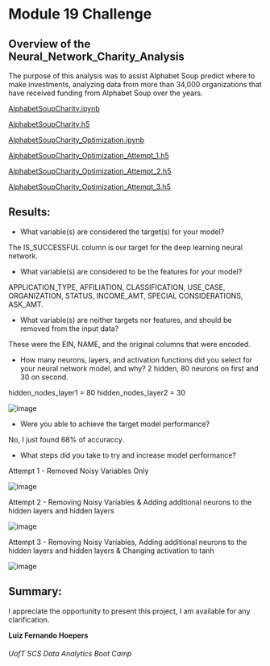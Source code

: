 # Module 19 Challenge

## Overview of the Neural_Network_Charity_Analysis

The purpose of this analysis was to assist Alphabet Soup predict where to make investments, analyzing data from more than 34,000 organizations that have received funding from Alphabet Soup over the years.


[AlphabetSoupCharity.ipynb](https://github.com/lfhoepers/Neural_Network_Charity_Analysis/blob/f6cb16558c90aec4595176cb4aa5f4685c2fd105/AlphabetSoupCharity.ipynb)

[AlphabetSoupCharity.h5](https://github.com/lfhoepers/Neural_Network_Charity_Analysis/blob/f6cb16558c90aec4595176cb4aa5f4685c2fd105/AlphabetSoupCharity.h5)

[AlphabetSoupCharity_Optimization.ipynb](https://github.com/lfhoepers/Neural_Network_Charity_Analysis/blob/f6cb16558c90aec4595176cb4aa5f4685c2fd105/AlphabetSoupCharity_Optimization.ipynb)

[AlphabetSoupCharity_Optimization_Attempt_1.h5](https://github.com/lfhoepers/Neural_Network_Charity_Analysis/blob/f6cb16558c90aec4595176cb4aa5f4685c2fd105/AlphabetSoupCharity_Optimization_Attempt_1.h5)

[AlphabetSoupCharity_Optimization_Attempt_2.h5](https://github.com/lfhoepers/Neural_Network_Charity_Analysis/blob/f6cb16558c90aec4595176cb4aa5f4685c2fd105/AlphabetSoupCharity_Optimization_Attempt_2.h5)

[AlphabetSoupCharity_Optimization_Attempt_3.h5](https://github.com/lfhoepers/Neural_Network_Charity_Analysis/blob/f6cb16558c90aec4595176cb4aa5f4685c2fd105/AlphabetSoupCharity_Optimization_Attempt_3.h5)



## Results:

- What variable(s) are considered the target(s) for your model?

The IS_SUCCESSFUL column is our target for the deep learning neural network.

- What variable(s) are considered to be the features for your model?

APPLICATION_TYPE, AFFILIATION, CLASSIFICATION, USE_CASE, ORGANIZATION, STATUS, INCOME_AMT, SPECIAL CONSIDERATIONS, ASK_AMT.

- What variable(s) are neither targets nor features, and should be removed from the input data?

These were the EIN, NAME, and the original columns that were encoded.

- How many neurons, layers, and activation functions did you select for your neural network model, and why?
2 hidden, 80 neurons on first and 30 on second.

hidden_nodes_layer1 =  80
hidden_nodes_layer2 = 30

![image](https://user-images.githubusercontent.com/100812079/176792577-9d0799de-a0c1-4989-b558-a65f2e5f55d4.png)


- Were you able to achieve the target model performance?

No, I just found 68% of accuraccy.

- What steps did you take to try and increase model performance?

Attempt 1 - Removed Noisy Variables Only


![image](https://user-images.githubusercontent.com/100812079/176792996-b1a16e75-f6fe-4a0d-aeae-966527ef1780.png)


Attempt 2 - Removing Noisy Variables & Adding additional neurons to the hidden layers and hidden layers


![image](https://user-images.githubusercontent.com/100812079/176793045-8d0a7035-0b0e-4feb-a5bc-f717181d1d32.png)


Attempt 3 - Removing Noisy Variables, Adding additional neurons to the hidden layers and hidden layers & Changing activation to tanh


![image](https://user-images.githubusercontent.com/100812079/176793067-5c4952b1-042c-4a8a-a46c-6813906c1c65.png)

## Summary: 




I appreciate the opportunity to present this project, I am available for any clarification.



**Luiz Fernando Hoepers**  
###### UofT SCS Data Analytics Boot Camp
